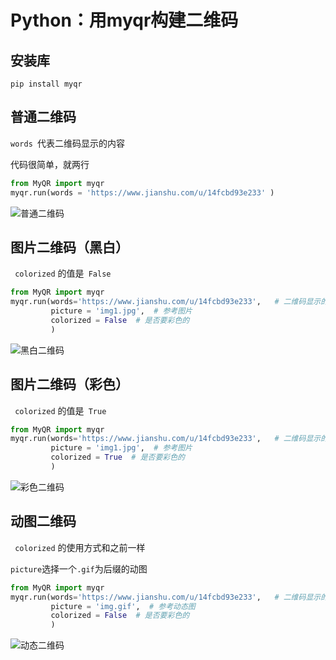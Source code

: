 # Python：用myqr构建二维码

## 安装库
```
pip install myqr
```
## 普通二维码

```words ```代表二维码显示的内容

代码很简单，就两行     

``` python
from MyQR import myqr
myqr.run(words = 'https://www.jianshu.com/u/14fcbd93e233' ) 
```
![普通二维码](http://cdn.zhaojingyi0126.com/IMG/17569167-72a142d717aaf51e.png)



## 图片二维码（黑白）
``` colorized``` 的值是``` False``` 
``` python
from MyQR import myqr
myqr.run(words='https://www.jianshu.com/u/14fcbd93e233',   # 二维码显示的网址      
         picture = 'img1.jpg',  # 参考图片
         colorized = False  # 是否要彩色的
         )
```
![黑白二维码](http://cdn.zhaojingyi0126.com/IMG/17569167-fcc00ae79ca34a3c.png)

## 图片二维码（彩色）
``` colorized``` 的值是``` True``` 
``` python
from MyQR import myqr
myqr.run(words='https://www.jianshu.com/u/14fcbd93e233',   # 二维码显示的网址      
         picture = 'img1.jpg',  # 参考图片
         colorized = True  # 是否要彩色的
         )
```
![彩色二维码](http://cdn.zhaojingyi0126.com/IMG/17569167-6eb8a4ba976c6722.png)


## 动图二维码
``` colorized``` 的使用方式和之前一样

```picture```选择一个```.gif```为后缀的动图

``` python
from MyQR import myqr
myqr.run(words='https://www.jianshu.com/u/14fcbd93e233',   # 二维码显示的网址      
         picture = 'img.gif',  # 参考动态图
         colorized = False  # 是否要彩色的
         )
```
![动态二维码](http://cdn.zhaojingyi0126.com/IMG/17569167-5ce36ff8979cee2f.gif)